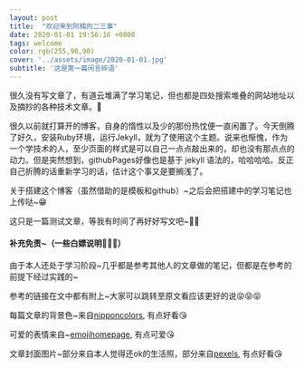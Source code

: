 ```yaml
---
layout: post
title:  "欢迎来到阿糯的二三事"
date: 2020-01-01 19:56:16 +0800
tags: welcome
color: rgb(255,90,90)
cover: '../assets/image/2020-01-01.jpg'
subtitle: '这是第一篇闲言碎语'
---
```

很久没有写文章了，有道云堆满了学习笔记，但也都是四处搜索堆叠的网站地址以及摘抄的各种技术文章。🙈

很久以前就打算开的博客，自身的惰性以及少的那份热忱便一直闲置了。今天倒腾了好久，安装Ruby环境，运行Jekyll，就为了使用这个主题。说来也惭愧，作为一个学技术的人，至少页面的样式是可以自己一点点敲出来的，却也没有那点点的动力。但是突然想到，githubPages好像也是基于 jekyll 语法的，哈哈哈哈。反正自己折腾的话重新学习的话，估计这个事又是要搁浅了。

关于搭建这个博客（虽然借助的是模板和github）~之后会把搭建中的学习笔记也上传哒~😁

这只是一篇测试文章，等我有时间了再好好写文吧~🏄‍♀️

#### 补充免责~（一些白嫖说明🙈🙈🙈）

由于本人还处于学习阶段~几乎都是参考其他人的文章做的笔记，但都是在参考的前提下经过实践的~

参考的链接在文中都有附上~大家可以跳转至原文看应该更好的说😝😝😝

每篇文章的背景色~来自[nipponcolors](https://nipponcolors.com/#taikoh), 有点好看😘

可爱的表情来自~[emojihomepage](http://emojihomepage.com/), 有点可爱😘

文章封面图片~部分来自本人觉得还ok的生活照，部分来自[pexels](https://www.pexels.com/zh-cn), 有点好看😘

